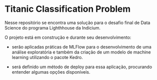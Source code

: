 # Titanic Classification Problem

Nesse repositório se encontra uma solução para o desafio final de Data Science do programa Lighthhouse da Indicium.

O projeto está em construção e durante seu desenvolvimento: 

- serão aplicadas práticas de MLFlow para o desenvolvimento de uma análise exploratória e também da criação de um modelo de machine learning utilizando o pacote Kedro. 

- será definido um método de deploy para essa aplicação, procurando entender algumas opções disponíveis.